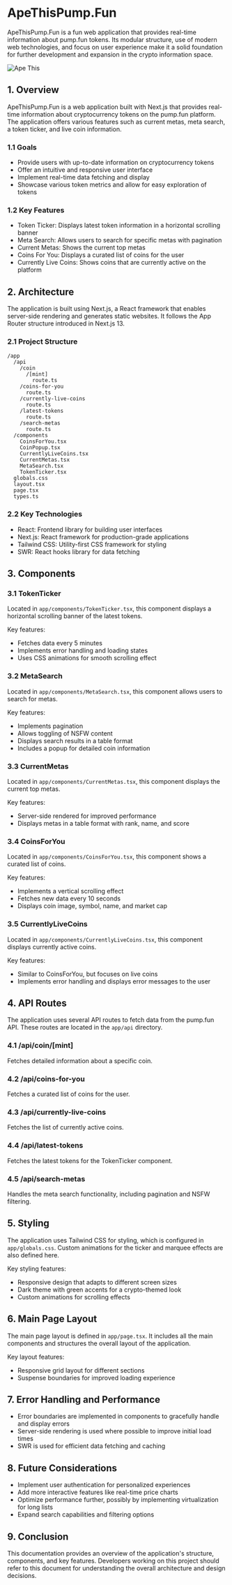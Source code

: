 # ApeThisPump.Fun

ApeThisPump.Fun is a fun web application that provides real-time information about pump.fun tokens. Its modular structure, use of modern web technologies, and focus on user experience make it a solid foundation for further development and expansion in the crypto information space.

![Ape This](https://github.com/user-attachments/assets/89ae04cc-6e03-4ede-8a4d-d2836a54c120)

## 1. Overview

ApeThisPump.Fun is a web application built with Next.js that provides real-time information about cryptocurrency tokens on the pump.fun platform. The application offers various features such as current metas, meta search, a token ticker, and live coin information.

### 1.1 Goals

- Provide users with up-to-date information on cryptocurrency tokens
- Offer an intuitive and responsive user interface
- Implement real-time data fetching and display
- Showcase various token metrics and allow for easy exploration of tokens


### 1.2 Key Features

- Token Ticker: Displays latest token information in a horizontal scrolling banner
- Meta Search: Allows users to search for specific metas with pagination
- Current Metas: Shows the current top metas
- Coins For You: Displays a curated list of coins for the user
- Currently Live Coins: Shows coins that are currently active on the platform


## 2. Architecture

The application is built using Next.js, a React framework that enables server-side rendering and generates static websites. It follows the App Router structure introduced in Next.js 13.

### 2.1 Project Structure

```plaintext
/app
  /api
    /coin
      /[mint]
        route.ts
    /coins-for-you
      route.ts
    /currently-live-coins
      route.ts
    /latest-tokens
      route.ts
    /search-metas
      route.ts
  /components
    CoinsForYou.tsx
    CoinPopup.tsx
    CurrentlyLiveCoins.tsx
    CurrentMetas.tsx
    MetaSearch.tsx
    TokenTicker.tsx
  globals.css
  layout.tsx
  page.tsx
  types.ts
```

### 2.2 Key Technologies

- React: Frontend library for building user interfaces
- Next.js: React framework for production-grade applications
- Tailwind CSS: Utility-first CSS framework for styling
- SWR: React hooks library for data fetching


## 3. Components

### 3.1 TokenTicker

Located in `app/components/TokenTicker.tsx`, this component displays a horizontal scrolling banner of the latest tokens.

Key features:

- Fetches data every 5 minutes
- Implements error handling and loading states
- Uses CSS animations for smooth scrolling effect


### 3.2 MetaSearch

Located in `app/components/MetaSearch.tsx`, this component allows users to search for metas.

Key features:

- Implements pagination
- Allows toggling of NSFW content
- Displays search results in a table format
- Includes a popup for detailed coin information


### 3.3 CurrentMetas

Located in `app/components/CurrentMetas.tsx`, this component displays the current top metas.

Key features:

- Server-side rendered for improved performance
- Displays metas in a table format with rank, name, and score


### 3.4 CoinsForYou

Located in `app/components/CoinsForYou.tsx`, this component shows a curated list of coins.

Key features:

- Implements a vertical scrolling effect
- Fetches new data every 10 seconds
- Displays coin image, symbol, name, and market cap


### 3.5 CurrentlyLiveCoins

Located in `app/components/CurrentlyLiveCoins.tsx`, this component displays currently active coins.

Key features:

- Similar to CoinsForYou, but focuses on live coins
- Implements error handling and displays error messages to the user


## 4. API Routes

The application uses several API routes to fetch data from the pump.fun API. These routes are located in the `app/api` directory.

### 4.1 /api/coin/[mint]

Fetches detailed information about a specific coin.

### 4.2 /api/coins-for-you

Fetches a curated list of coins for the user.

### 4.3 /api/currently-live-coins

Fetches the list of currently active coins.

### 4.4 /api/latest-tokens

Fetches the latest tokens for the TokenTicker component.

### 4.5 /api/search-metas

Handles the meta search functionality, including pagination and NSFW filtering.

## 5. Styling

The application uses Tailwind CSS for styling, which is configured in `app/globals.css`. Custom animations for the ticker and marquee effects are also defined here.

Key styling features:

- Responsive design that adapts to different screen sizes
- Dark theme with green accents for a crypto-themed look
- Custom animations for scrolling effects


## 6. Main Page Layout

The main page layout is defined in `app/page.tsx`. It includes all the main components and structures the overall layout of the application.

Key layout features:

- Responsive grid layout for different sections
- Suspense boundaries for improved loading experience


## 7. Error Handling and Performance

- Error boundaries are implemented in components to gracefully handle and display errors
- Server-side rendering is used where possible to improve initial load times
- SWR is used for efficient data fetching and caching


## 8. Future Considerations

- Implement user authentication for personalized experiences
- Add more interactive features like real-time price charts
- Optimize performance further, possibly by implementing virtualization for long lists
- Expand search capabilities and filtering options

## 9. Conclusion

This documentation provides an overview of the application's structure, components, and key features. Developers working on this project should refer to this document for understanding the overall architecture and design decisions.
